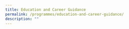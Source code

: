 ```yaml
---
title: Education and Career Guidance
permalink: /programmes/education-and-career-guidance/
description: ""
---
```

